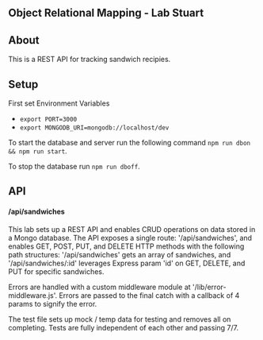 ## Object Relational Mapping - Lab Stuart

## About
This is a REST API for tracking sandwich recipies.

## Setup
First set Environment Variables
* `export PORT=3000` 
* `export MONGODB_URI=mongodb://localhost/dev`

To start the database and server run the following command `npm run dbon && npm run start`.  

To stop the database run `npm run dboff`.

## API

#### /api/sandwiches

This lab sets up a REST API and enables CRUD operations on data stored in a Mongo database. The API exposes a single route: '/api/sandwiches', and enables GET, POST, PUT, and DELETE HTTP methods with the following path structures: '/api/sandwiches' gets an array of sandwiches, and '/api/sandwiches/:id' leverages Express param 'id' on GET, DELETE, and PUT for specific sandwiches. 

Errors are handled with a custom middleware module at '/lib/error-middleware.js'. Errors are passed to the final catch with a callback of 4 params to signify the error.

The test file sets up mock / temp data for testing and removes all on completing. Tests are fully independent of each other and passing 7/7.